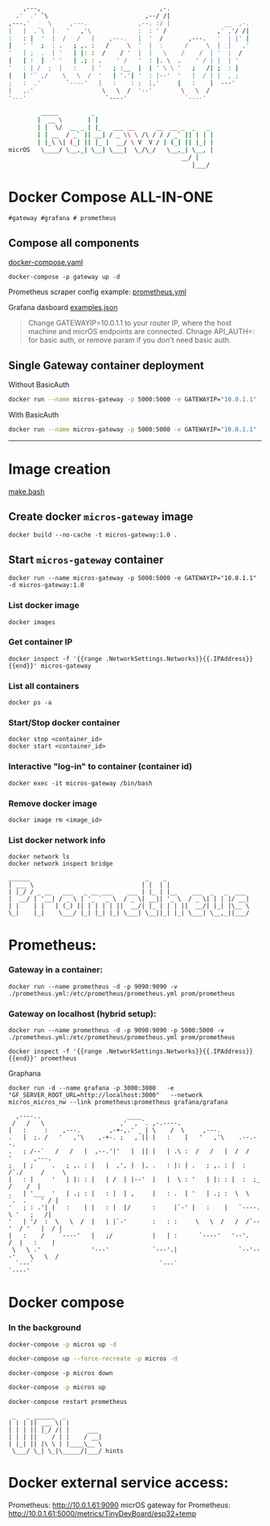 ```bash
    ,---,                                 ,-.                       
  .'  .' `\                           ,--/ /|                       
,---.'     \     ,---.              ,--. :/ |               __  ,-. 
|   |  .`\  |   '   ,'\             :  : ' /              ,' ,'/ /| 
:   : |  '  |  /   /   |    ,---.   |  '  /       ,---.   '  | |' | 
|   ' '  ;  : .   ; ,. :   /     \  '  |  :      /     \  |  |   ,' 
'   | ;  .  | '   | |: :  /    / '  |  |   \    /    /  | '  :  /   
|   | :  |  ' '   | .; : .    ' /   '  : |. \  .    ' / | |  | '    
'   : | /  ;  |   :    | '   ; :__  |  | ' \ \ '   ;   /| ;  : |    
|   | '` ,/    \   \  /  '   | '.'| '  : |--'  '   |  / | |  , ;    
;   :  .'       `----'   |   :    : ;  |,'     |   :    |  ---'     
|   ,.'                   \   \  /  '--'        \   \  /            
'---'                      `----'                `----'                                                                         

         _____         _                                 
        |  __ \       | |                                
        | |  \/  __ _ | |_   ___ __      __  __ _  _   _ 
        | | __  / _` || __| / _ \\ \ /\ / / / _` || | | |
        | |_\ \| (_| || |_ |  __/ \ V  V / | (_| || |_| |
micrOS   \____/ \__,_| \__| \___|  \_/\_/   \__,_| \__, |
	                                            __/ |
    	                                           |___/ 
```

# Docker Compose ALL-IN-ONE

`#gateway #grafana # prometheus`

## Compose all components

[docker-compose.yaml](https://github.com/BxNxM/micrOS/blob/master/env/docker/docker-compose.yaml)

```
docker-compose -p gateway up -d
```

Prometheus scraper config example:
[prometheus.yml](https://github.com/BxNxM/micrOS/blob/master/env/docker/prometheus.yml)

Grafana dasboard [examples.json](https://github.com/BxNxM/micrOS/blob/master/env/docker/grafana_dashboards) 

> Change GATEWAYIP=10.0.1.1 to your router IP, where the host machine and micrOS endpoints are connected.
> Chnage API_AUTH=<usr>:<pwd> for basic auth, or remove param if you don't need basic auth.

## Single Gateway container deployment

Without BasicAuth

```bash
docker run --name micros-gateway -p 5000:5000 -e GATEWAYIP="10.0.1.1" -d bxnxm/micros-gateway:1.55.4
```

With BasicAuth

```bash
docker run --name micros-gateway -p 5000:5000 -e GATEWAYIP="10.0.1.1" -e API_AUTH=usr:pwd -d bxnxm/micros-gateway:1.55.4
```


-----------


# Image creation

[make.bash](https://github.com/BxNxM/micrOS/blob/master/env/docker/make.bash)


## Create docker `micros-gateway` image

```
docker build --no-cache -t micros-gateway:1.0 .
```

## Start `micros-gateway` container

```
docker run --name micros-gateway -p 5000:5000 -e GATEWAYIP="10.0.1.1" -d micros-gateway:1.0
```

### List docker image
    docker images

### Get container IP
    docker inspect -f '{{range .NetworkSettings.Networks}}{{.IPAddress}}{{end}}' micros-gateway

### List all containers
    docker ps -a

### Start/Stop docker container
    docker stop <container_id>
    docker start <container_id>

### Interactive "log-in" to container (container id)
    docker exec -it micros-gateway /bin/bash

### Remove docker image
    docker image rm <image_id>

### List docker network info
    docker network ls
    docker network inspect bridge

```
______                                _    _                       
| ___ \                              | |  | |                      
| |_/ / _ __   ___   _ __ ___    ___ | |_ | |__    ___  _   _  ___ 
|  __/ | '__| / _ \ | '_ ` _ \  / _ \| __|| '_ \  / _ \| | | |/ __|
| |    | |   | (_) || | | | | ||  __/| |_ | | | ||  __/| |_| |\__ \
\_|    |_|    \___/ |_| |_| |_| \___| \__||_| |_| \___| \__,_||___/
```
                                                            
# Prometheus:

### Gateway in a container:

```
docker run --name prometheus -d -p 9090:9090 -v ./prometheus.yml:/etc/prometheus/prometheus.yml prom/prometheus
```

### Gateway on localhost (hybrid setup):

```
docker run --name prometheus -d -p 9090:9090 -p 5000:5000 -v ./prometheus.yml:/etc/prometheus/prometheus.yml prom/prometheus
```

```
docker inspect -f '{{range .NetworkSettings.Networks}}{{.IPAddress}}{{end}}' prometheus
```

Graphana

```
docker run -d --name grafana -p 3000:3000   -e "GF_SERVER_ROOT_URL=http://localhost:3000"   --network micros_micros_nw --link prometheus:prometheus grafana/grafana
```


```                                                                                
  ,----..                        ____                                                 
 /   /   \                     ,'  , `. ,-.----.                                      
|   :     :    ,---.        ,-+-,.' _ | \    /  \     ,---.                           
.   |  ;. /   '   ,'\    ,-+-. ;   , || |   :    |   '   ,'\    .--.--.               
.   ; /--`   /   /   |  ,--.'|'   |  || |   | .\ :  /   /   |  /  /    '      ,---.   
;   | ;     .   ; ,. : |   |  ,', |  |, .   : |: | .   ; ,. : |  :  /`./     /     \  
|   : |     '   | |: : |   | /  | |--'  |   |  \ : '   | |: : |  :  ;_      /    /  | 
.   | '___  '   | .; : |   : |  | ,     |   : .  | '   | .; :  \  \    `.  .    ' / | 
'   ; : .'| |   :    | |   : |  |/      :     |`-' |   :    |   `----.   \ '   ;   /| 
'   | '/  :  \   \  /  |   | |`-'       :   : :     \   \  /   /  /`--'  / '   |  / | 
|   :    /    `----'   |   ;/           |   | :      `----'   '--'.     /  |   :    | 
 \   \ .'              '---'            `---'.|                 `--'---'    \   \  /  
  `---`                                   `---`                              `----'   
```
                                                                                      

# Docker compose

### In the background

```bash
docker-compose -p micros up -d

docker-compose up --force-recreate -p micros -d
```

```
docker-compose -p micros down
```

```bash
docker-compose -p micros up
```

```
docker-compose restart prometheus
```

```
 _   _ ______  _          
| | | || ___ \| |         
| | | || |_/ /| |     ___ 
| | | ||    / | |    / __|
| |_| || |\ \ | |____\__ \
 \___/ \_| \_|\_____/|___/ hints
```
                          
# Docker external service access:
Prometheus: http://10.0.1.61:9090
micrOS gateway for Prometheus: http://10.0.1.61:5000/metrics/TinyDevBoard/esp32+temp

